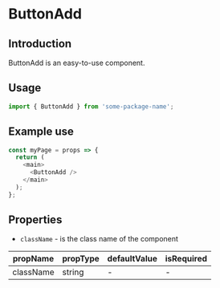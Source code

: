 # ButtonAdd

<!-- STORY -->

## Introduction

ButtonAdd is an easy-to-use component.

## Usage

```javascript
import { ButtonAdd } from 'some-package-name';
```

## Example use

```javascript
const myPage = props => {
  return (
    <main>
      <ButtonAdd />
    </main>
  );
};
```

## Properties

- `className` - is the class name of the component

| propName  | propType | defaultValue | isRequired |
| --------- | -------- | ------------ | ---------- |
| className | string   | -            | -          |
